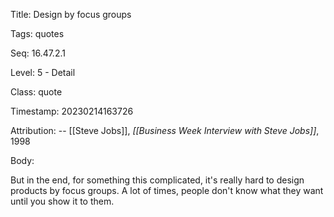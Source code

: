 Title:  Design by focus groups

Tags:   quotes

Seq:    16.47.2.1

Level:  5 - Detail

Class:  quote

Timestamp: 20230214163726

Attribution: -- [[Steve Jobs]], *[[Business Week Interview with Steve Jobs]]*, 1998

Body:

But in the end, for something this complicated, it's really hard to design products by focus groups. A lot of times, people don't know what they want until you show it to them.

